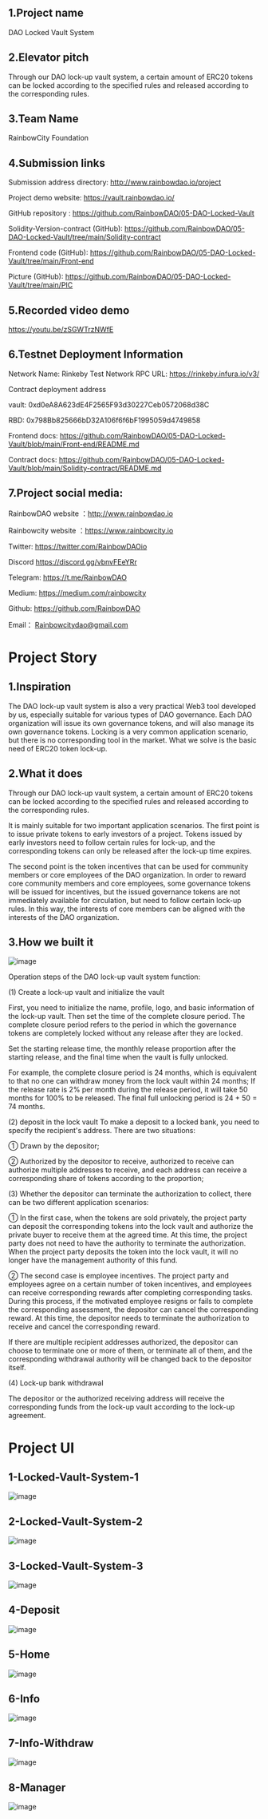 ## 1.Project name

DAO Locked Vault System

## 2.Elevator pitch

Through our DAO lock-up vault system, a certain amount of ERC20 tokens can be locked according to the specified rules and released according to the corresponding rules.

## 3.Team Name

RainbowCity Foundation

## 4.Submission links

Submission address directory:
http://www.rainbowdao.io/project

Project demo website:
https://vault.rainbowdao.io/

GitHub repository :
https://github.com/RainbowDAO/05-DAO-Locked-Vault

Solidity-Version-contract (GitHub):
https://github.com/RainbowDAO/05-DAO-Locked-Vault/tree/main/Solidity-contract

Frontend code (GitHub):
https://github.com/RainbowDAO/05-DAO-Locked-Vault/tree/main/Front-end

Picture (GitHub):
https://github.com/RainbowDAO/05-DAO-Locked-Vault/tree/main/PIC

## 5.Recorded video demo

https://youtu.be/zSGWTrzNWfE

## 6.Testnet Deployment Information

Network Name: Rinkeby Test Network
RPC URL: https://rinkeby.infura.io/v3/

Contract deployment address

vault:
0xd0eA8A623dE4F2565F93d30227Ceb0572068d38C

RBD:
0x798Bb825666bD32A106f6f6bF1995059d4749858

Frontend docs:
https://github.com/RainbowDAO/05-DAO-Locked-Vault/blob/main/Front-end/README.md

Contract  docs:
https://github.com/RainbowDAO/05-DAO-Locked-Vault/blob/main/Solidity-contract/README.md

## 7.Project social media:

RainbowDAO website ：http://www.rainbowdao.io

Rainbowcity website ：https://www.rainbowcity.io

Twitter:    https://twitter.com/RainbowDAOio

Discord     https://discord.gg/vbnvFEeYRr

Telegram: https://t.me/RainbowDAO

Medium:   https://medium.com/rainbowcity

Github:    https://github.com/RainbowDAO

Email： Rainbowcitydao@gmail.com

#  Project Story

## 1.Inspiration

The DAO lock-up vault system is also a very practical Web3 tool developed by us, especially suitable for various types of DAO governance. Each DAO organization will issue its own governance tokens, and will also manage its own governance tokens. Locking is a very common application scenario, but there is no corresponding tool in the market. What we solve is the basic need of ERC20 token lock-up.

## 2.What it does

Through our DAO lock-up vault system, a certain amount of ERC20 tokens can be locked according to the specified rules and released according to the corresponding rules.

It is mainly suitable for two important application scenarios. The first point is to issue private tokens to early investors of a project. Tokens issued by early investors need to follow certain rules for lock-up, and the corresponding tokens can only be released after the lock-up time expires.

The second point is the token incentives that can be used for community members or core employees of the DAO organization. In order to reward core community members and core employees, some governance tokens will be issued for incentives, but the issued governance tokens are not immediately available for circulation, but need to follow certain lock-up rules. In this way, the interests of core members can be aligned with the interests of the DAO organization.

## 3.How we built it

![image](https://raw.githubusercontent.com/RainbowDAO/05-DAO-Locked-Vault/main/PIC/logic-diagram.png)

Operation steps of the DAO lock-up vault system function:

(1) Create a lock-up vault and initialize the vault

First, you need to initialize the name, profile, logo, and basic information of the lock-up vault. Then set the time of the complete closure period. The complete closure period refers to the period in which the governance tokens are completely locked without any release after they are locked.

Set the starting release time, the monthly release proportion after the starting release, and the final time when the vault is fully unlocked.

For example, the complete closure period is 24 months, which is equivalent to that no one can withdraw money from the lock vault within 24 months; If the release rate is 2% per month during the release period, it will take 50 months for 100% to be released. The final full unlocking period is 24 + 50 = 74 months.

(2) deposit in the lock vault
To make a deposit to a locked bank, you need to specify the recipient's address. There are two situations:

① Drawn by the depositor;

② Authorized by the depositor to receive, authorized to receive can authorize multiple addresses to receive, and each address can receive a corresponding share of tokens according to the proportion;

(3) Whether the depositor can terminate the authorization to collect, there can be two different application scenarios:

① In the first case, when the tokens are sold privately, the project party can deposit the corresponding tokens into the lock vault and authorize the private buyer to receive them at the agreed time. At this time, the project party does not need to have the authority to terminate the authorization. When the project party deposits the token into the lock vault, it will no longer have the management authority of this fund.

② The second case is employee incentives. The project party and employees agree on a certain number of token incentives, and employees can receive corresponding rewards after completing corresponding tasks. During this process, if the motivated employee resigns or fails to complete the corresponding assessment, the depositor can cancel the corresponding reward. At this time, the depositor needs to terminate the authorization to receive and cancel the corresponding reward.

If there are multiple recipient addresses authorized, the depositor can choose to terminate one or more of them, or terminate all of them, and the corresponding withdrawal authority will be changed back to the depositor itself.

(4) Lock-up bank withdrawal

The depositor or the authorized receiving address will receive the corresponding funds from the lock-up vault according to the lock-up agreement.

#  Project UI

##  1-Locked-Vault-System-1

![image](https://raw.githubusercontent.com/RainbowDAO/05-DAO-Locked-Vault/main/PIC/1-Locked-Vault-System-1.png)

##  2-Locked-Vault-System-2

![image](https://raw.githubusercontent.com/RainbowDAO/05-DAO-Locked-Vault/main/PIC/2-Locked-Vault-System-2.png)


##  3-Locked-Vault-System-3


![image](https://raw.githubusercontent.com/RainbowDAO/05-DAO-Locked-Vault/main/PIC/3-Locked-Vault-System-3.png)


##  4-Deposit



![image](https://raw.githubusercontent.com/RainbowDAO/05-DAO-Locked-Vault/main/PIC/4-Deposit.png)


##  5-Home


![image](https://raw.githubusercontent.com/RainbowDAO/05-DAO-Locked-Vault/main/PIC/5-Home.png)


##  6-Info


![image](https://raw.githubusercontent.com/RainbowDAO/05-DAO-Locked-Vault/main/PIC/6-Info.png)


##  7-Info-Withdraw


![image](https://raw.githubusercontent.com/RainbowDAO/05-DAO-Locked-Vault/main/PIC/7-Info-Withdraw.png)


##  8-Manager


![image](https://raw.githubusercontent.com/RainbowDAO/05-DAO-Locked-Vault/main/PIC/8-Manager.png)
